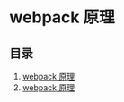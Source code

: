 # webpack 原理

## 目录

1. [webpack 原理](./从前端模块化讲起/README.md)
2. [webpack 原理](./webpack模板代码/README.md)
